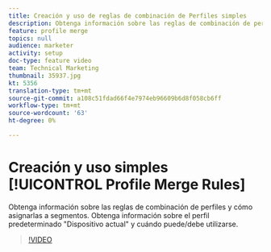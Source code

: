 ```yaml
---
title: Creación y uso de reglas de combinación de Perfiles simples
description: Obtenga información sobre las reglas de combinación de perfiles y cómo asignarlas a segmentos. Obtenga información sobre el perfil predeterminado "Dispositivo actual" y cuándo puede/debe utilizarse.
feature: profile merge
topics: null
audience: marketer
activity: setup
doc-type: feature video
team: Technical Marketing
thumbnail: 35937.jpg
kt: 5356
translation-type: tm+mt
source-git-commit: a108c51fdad66f4e7974eb96609b6d8f058cb6ff
workflow-type: tm+mt
source-wordcount: '63'
ht-degree: 0%

---
```



# Creación y uso simples [!UICONTROL Profile Merge Rules]

Obtenga información sobre las reglas de combinación de perfiles y cómo asignarlas a segmentos. Obtenga información sobre el perfil predeterminado &quot;Dispositivo actual&quot; y cuándo puede/debe utilizarse.

>[!VIDEO](https://video.tv.adobe.com/v/35937/?quality=12&learn=on)
